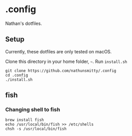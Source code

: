 # .config

Nathan's dotfiles.

## Setup

Currently, these dotfiles are only tested on macOS.

Clone this directory in your home folder, `~`. Run `install.sh`

```
git clone https://github.com/nathunsmitty/.config
cd .config
./install.sh
```

## fish

### Changing shell to fish

```
brew install fish
echo /usr/local/bin/fish >> /etc/shells
chsh -s /usr/local/bin/fish
```
